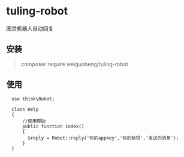 # tuling-robot
图灵机器人自动回复

## 安装
> composer require weiguoheng/tuling-robot

## 使用
```
  use think\Robot;

  class Help
  {
      //使用帮助
      public function index()
      {
        $reply = Robot::reply('你的appkey','你的秘钥','发送的消息');
      }
  }
```
